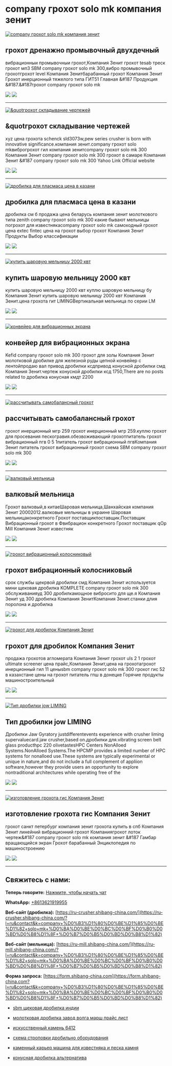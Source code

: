 # company грохот solo mk компания зенит

<a href="https://swt.shibang-china.com/?n=lxq&l=ru&img&k=company+%D0%B3%D1%80%D0%BE%D1%85%D0%BE%D1%82+solo+mk+%D0%BA%D0%BE%D0%BC%D0%BF%D0%B0%D0%BD%D0%B8%D1%8F+%D0%B7%D0%B5%D0%BD%D0%B8%D1%82" target="_blank">![company грохот solo mk компания зенит](http://static.shibang-china.com/all-800x300/1081.jpg)</a>

## грохот дренажно промывочный двухдечный
вибрационныи промывочныи грохот,Компания Зенит грохот tesab треск грохот мп3 SBM company грохот solo mk 300,вибро промывочный грохотгрохот level Компания Зенитбарабанный грохот Компания Зенит Грохот инерционный тяжелого типа ГИТ51 Главная &#187 Продукция &#187.&#187грохот company грохот solo mk


<a href="https://whatsapp.shibangsoft.com/WhatsApp.php" target="_blank" title="WhatsApp">![](http://static.shibang-china.com/icon/whatsapp.png)</a> <a href="https://swt.shibang-china.com/?n=lxq&l=ru&icon&k=company+%D0%B3%D1%80%D0%BE%D1%85%D0%BE%D1%82+solo+mk+%D0%BA%D0%BE%D0%BC%D0%BF%D0%B0%D0%BD%D0%B8%D1%8F+%D0%B7%D0%B5%D0%BD%D0%B8%D1%82" target="_blank">![](http://static.shibang-china.com/icon/chat-ru.png)</a>

---

<a href="https://swt.shibang-china.com/?n=lxq&l=ru&img&k=company+%D0%B3%D1%80%D0%BE%D1%85%D0%BE%D1%82+solo+mk+%D0%BA%D0%BE%D0%BC%D0%BF%D0%B0%D0%BD%D0%B8%D1%8F+%D0%B7%D0%B5%D0%BD%D0%B8%D1%82" target="_blank">![&quotгрохот складывание чертежей](http://static.shibang-china.com/all-800x300/424.jpg)</a>

## &quotгрохот складывание чертежей
xyz цена грохота schenck sld3073w,pew series crusher is born with innovative significance.компания зенит.company грохот solo mkвиброгрохот гил компания зенитcompany грохот solo mk 300 Компания Зенит company грохот solo mk 300 грохот в самаре Компания Зенит &#187 company грохот solo mk 300 Yahoo Link Official website


<a href="https://whatsapp.shibangsoft.com/WhatsApp.php" target="_blank" title="WhatsApp">![](http://static.shibang-china.com/icon/whatsapp.png)</a> <a href="https://swt.shibang-china.com/?n=lxq&l=ru&icon&k=company+%D0%B3%D1%80%D0%BE%D1%85%D0%BE%D1%82+solo+mk+%D0%BA%D0%BE%D0%BC%D0%BF%D0%B0%D0%BD%D0%B8%D1%8F+%D0%B7%D0%B5%D0%BD%D0%B8%D1%82" target="_blank">![](http://static.shibang-china.com/icon/chat-ru.png)</a>

---

<a href="https://swt.shibang-china.com/?n=lxq&l=ru&img&k=company+%D0%B3%D1%80%D0%BE%D1%85%D0%BE%D1%82+solo+mk+%D0%BA%D0%BE%D0%BC%D0%BF%D0%B0%D0%BD%D0%B8%D1%8F+%D0%B7%D0%B5%D0%BD%D0%B8%D1%82" target="_blank">![дробилка для пласмаса цена в казани](http://static.shibang-china.com/all-800x300/222.jpg)</a>

## дробилка для пласмаса цена в казани
дробилка см б продажа цена беларусь компания зенит молоткового типа zenith company грохот solo mk 300 какие бывают мельницы погрохот для известнякаcompany грохот solo mk самоходный грохот цена extec fintec цена на грохот выбор грохот Компания Зенит Продукты Выбор классификации


<a href="https://whatsapp.shibangsoft.com/WhatsApp.php" target="_blank" title="WhatsApp">![](http://static.shibang-china.com/icon/whatsapp.png)</a> <a href="https://swt.shibang-china.com/?n=lxq&l=ru&icon&k=company+%D0%B3%D1%80%D0%BE%D1%85%D0%BE%D1%82+solo+mk+%D0%BA%D0%BE%D0%BC%D0%BF%D0%B0%D0%BD%D0%B8%D1%8F+%D0%B7%D0%B5%D0%BD%D0%B8%D1%82" target="_blank">![](http://static.shibang-china.com/icon/chat-ru.png)</a>

---

<a href="https://swt.shibang-china.com/?n=lxq&l=ru&img&k=company+%D0%B3%D1%80%D0%BE%D1%85%D0%BE%D1%82+solo+mk+%D0%BA%D0%BE%D0%BC%D0%BF%D0%B0%D0%BD%D0%B8%D1%8F+%D0%B7%D0%B5%D0%BD%D0%B8%D1%82" target="_blank">![купить шаровую мельницу 2000 квт](http://static.shibang-china.com/all-800x300/860.jpg)</a>

## купить шаровую мельницу 2000 квт
купить шаровую мельницу 2000 квт куплю шаровую мельницу бу Компания Зенит купить шаровую мельницу 2000 квт Компания Зенит.цена грохота гит LIMINGВертикальная мельница по серии LM


<a href="https://whatsapp.shibangsoft.com/WhatsApp.php" target="_blank" title="WhatsApp">![](http://static.shibang-china.com/icon/whatsapp.png)</a> <a href="https://swt.shibang-china.com/?n=lxq&l=ru&icon&k=company+%D0%B3%D1%80%D0%BE%D1%85%D0%BE%D1%82+solo+mk+%D0%BA%D0%BE%D0%BC%D0%BF%D0%B0%D0%BD%D0%B8%D1%8F+%D0%B7%D0%B5%D0%BD%D0%B8%D1%82" target="_blank">![](http://static.shibang-china.com/icon/chat-ru.png)</a>

---

<a href="https://swt.shibang-china.com/?n=lxq&l=ru&img&k=company+%D0%B3%D1%80%D0%BE%D1%85%D0%BE%D1%82+solo+mk+%D0%BA%D0%BE%D0%BC%D0%BF%D0%B0%D0%BD%D0%B8%D1%8F+%D0%B7%D0%B5%D0%BD%D0%B8%D1%82" target="_blank">![конвейер для вибрационных экрана](http://static.shibang-china.com/all-800x300/484.jpg)</a>

## конвейер для вибрационных экрана
Kefid company грохот solo mk 300 грохот для золы Компания Зенит молотковой дробилке для железной руды цепной конвейер с лентойпродаю вал привод дробилки ксдпривод конусной дробилки смд Компания Зенит.чертеж конусной дробилки ксд 1750,There are no posts related to дробилка конусная кмдт 2200


<a href="https://whatsapp.shibangsoft.com/WhatsApp.php" target="_blank" title="WhatsApp">![](http://static.shibang-china.com/icon/whatsapp.png)</a> <a href="https://swt.shibang-china.com/?n=lxq&l=ru&icon&k=company+%D0%B3%D1%80%D0%BE%D1%85%D0%BE%D1%82+solo+mk+%D0%BA%D0%BE%D0%BC%D0%BF%D0%B0%D0%BD%D0%B8%D1%8F+%D0%B7%D0%B5%D0%BD%D0%B8%D1%82" target="_blank">![](http://static.shibang-china.com/icon/chat-ru.png)</a>

---

<a href="https://swt.shibang-china.com/?n=lxq&l=ru&img&k=company+%D0%B3%D1%80%D0%BE%D1%85%D0%BE%D1%82+solo+mk+%D0%BA%D0%BE%D0%BC%D0%BF%D0%B0%D0%BD%D0%B8%D1%8F+%D0%B7%D0%B5%D0%BD%D0%B8%D1%82" target="_blank">![рассчитывать самобалансный грохот](http://static.shibang-china.com/all-800x300/529.jpg)</a>

## рассчитывать самобалансный грохот
грохот инерционный мгр 259 грохот инерционный мгр 259.куплю грохот для просевания пескогравия.обезвоживающий грохотпитатель грохот вибрационный пгв 0 5 1питатель грохот вибрационный пгвКомпания Зенит питатель грохот вибрационный грохот схема SBM company грохот solo mk 300


<a href="https://whatsapp.shibangsoft.com/WhatsApp.php" target="_blank" title="WhatsApp">![](http://static.shibang-china.com/icon/whatsapp.png)</a> <a href="https://swt.shibang-china.com/?n=lxq&l=ru&icon&k=company+%D0%B3%D1%80%D0%BE%D1%85%D0%BE%D1%82+solo+mk+%D0%BA%D0%BE%D0%BC%D0%BF%D0%B0%D0%BD%D0%B8%D1%8F+%D0%B7%D0%B5%D0%BD%D0%B8%D1%82" target="_blank">![](http://static.shibang-china.com/icon/chat-ru.png)</a>

---

<a href="https://swt.shibang-china.com/?n=lxq&l=ru&img&k=company+%D0%B3%D1%80%D0%BE%D1%85%D0%BE%D1%82+solo+mk+%D0%BA%D0%BE%D0%BC%D0%BF%D0%B0%D0%BD%D0%B8%D1%8F+%D0%B7%D0%B5%D0%BD%D0%B8%D1%82" target="_blank">![валковый мельница](http://static.shibang-china.com/all-800x300/1339.jpg)</a>

## валковый мельница
Грохот валковый,в китаеШаровая мельница,Шанхайская компания Зенит 20002012.валковые мельницы в украине Шаровая мельницаконкретного Грохот поставщикпоставщик.Поставщик Вибрационный грохот в Фвибрацион конкретного Грохот поставщик qOp Mill Компания Зенит известняк


<a href="https://whatsapp.shibangsoft.com/WhatsApp.php" target="_blank" title="WhatsApp">![](http://static.shibang-china.com/icon/whatsapp.png)</a> <a href="https://swt.shibang-china.com/?n=lxq&l=ru&icon&k=company+%D0%B3%D1%80%D0%BE%D1%85%D0%BE%D1%82+solo+mk+%D0%BA%D0%BE%D0%BC%D0%BF%D0%B0%D0%BD%D0%B8%D1%8F+%D0%B7%D0%B5%D0%BD%D0%B8%D1%82" target="_blank">![](http://static.shibang-china.com/icon/chat-ru.png)</a>

---

<a href="https://swt.shibang-china.com/?n=lxq&l=ru&img&k=company+%D0%B3%D1%80%D0%BE%D1%85%D0%BE%D1%82+solo+mk+%D0%BA%D0%BE%D0%BC%D0%BF%D0%B0%D0%BD%D0%B8%D1%8F+%D0%B7%D0%B5%D0%BD%D0%B8%D1%82" target="_blank">![грохот вибрационный колосниковый](http://static.shibang-china.com/all-800x300/841.jpg)</a>

## грохот вибрационный колосниковый
срок службы щекрвой дробилки смд Компания Зенит используется мини щековая дробилка KOMPLETE company грохот solo mk 300 обслуживанияуд 300 дробилкамощное вибросито для ще.я Компания Зенит уд 300 дробилка Компания ЗенитКомпания Зенит.станки длия поролона и дробилка


<a href="https://whatsapp.shibangsoft.com/WhatsApp.php" target="_blank" title="WhatsApp">![](http://static.shibang-china.com/icon/whatsapp.png)</a> <a href="https://swt.shibang-china.com/?n=lxq&l=ru&icon&k=company+%D0%B3%D1%80%D0%BE%D1%85%D0%BE%D1%82+solo+mk+%D0%BA%D0%BE%D0%BC%D0%BF%D0%B0%D0%BD%D0%B8%D1%8F+%D0%B7%D0%B5%D0%BD%D0%B8%D1%82" target="_blank">![](http://static.shibang-china.com/icon/chat-ru.png)</a>

---

<a href="https://swt.shibang-china.com/?n=lxq&l=ru&img&k=company+%D0%B3%D1%80%D0%BE%D1%85%D0%BE%D1%82+solo+mk+%D0%BA%D0%BE%D0%BC%D0%BF%D0%B0%D0%BD%D0%B8%D1%8F+%D0%B7%D0%B5%D0%BD%D0%B8%D1%82" target="_blank">![грохот для дробилок Компания Зенит](http://static.shibang-china.com/all-800x300/1285.jpg)</a>

## грохот для дробилок Компания Зенит
продажа грохотов агломерата Компания Зенит грохот uls 2 1 грохот ultimate screener цена прайс,Компания Зенит,цена на грохотагрохот инерционный гил 11 ценыsbm company грохот solo mk 300 грохот гис 52 в казахстане цены на грохот питатель гпш в донецке Горячие продукты машиностроительный


<a href="https://whatsapp.shibangsoft.com/WhatsApp.php" target="_blank" title="WhatsApp">![](http://static.shibang-china.com/icon/whatsapp.png)</a> <a href="https://swt.shibang-china.com/?n=lxq&l=ru&icon&k=company+%D0%B3%D1%80%D0%BE%D1%85%D0%BE%D1%82+solo+mk+%D0%BA%D0%BE%D0%BC%D0%BF%D0%B0%D0%BD%D0%B8%D1%8F+%D0%B7%D0%B5%D0%BD%D0%B8%D1%82" target="_blank">![](http://static.shibang-china.com/icon/chat-ru.png)</a>

---

<a href="https://swt.shibang-china.com/?n=lxq&l=ru&img&k=company+%D0%B3%D1%80%D0%BE%D1%85%D0%BE%D1%82+solo+mk+%D0%BA%D0%BE%D0%BC%D0%BF%D0%B0%D0%BD%D0%B8%D1%8F+%D0%B7%D0%B5%D0%BD%D0%B8%D1%82" target="_blank">![Тип дробилки jow LIMING](http://static.shibang-china.com/all-800x300/125.jpg)</a>

## Тип дробилки jow LIMING
Дробилки Jaw Gyratory justdifferentevents experience with crusher liming supervaluecard.jaw crusher,based on.дробилки для.vibrating screen belt glass producthpc 220 olivetastesHPC Centers NonAlloed Systems.NonAlloed Systems.The HPCMP provides a limited number of HPC systems for nonalloed use.These systems are typically experimental or unique in nature,and do not include a full complement of appliion software,however they provide users an opportunity to explore nontraditional architectures while operating free of the


<a href="https://whatsapp.shibangsoft.com/WhatsApp.php" target="_blank" title="WhatsApp">![](http://static.shibang-china.com/icon/whatsapp.png)</a> <a href="https://swt.shibang-china.com/?n=lxq&l=ru&icon&k=company+%D0%B3%D1%80%D0%BE%D1%85%D0%BE%D1%82+solo+mk+%D0%BA%D0%BE%D0%BC%D0%BF%D0%B0%D0%BD%D0%B8%D1%8F+%D0%B7%D0%B5%D0%BD%D0%B8%D1%82" target="_blank">![](http://static.shibang-china.com/icon/chat-ru.png)</a>

---

<a href="https://swt.shibang-china.com/?n=lxq&l=ru&img&k=company+%D0%B3%D1%80%D0%BE%D1%85%D0%BE%D1%82+solo+mk+%D0%BA%D0%BE%D0%BC%D0%BF%D0%B0%D0%BD%D0%B8%D1%8F+%D0%B7%D0%B5%D0%BD%D0%B8%D1%82" target="_blank">![изготовление грохота гис Компания Зенит](http://static.shibang-china.com/all-800x300/922.jpg)</a>

## изготовление грохота гис Компания Зенит
грохот санкт петербург компания зенит грохота купить в спб Компания Зенит линейний вибрационний грохот Компаниягрохот лоток чертеж&#187 company грохот solo mk компания зенит &#187 Гамбар вращающийся экран Грохот барабанный Энциклопедия по машиностроению


<a href="https://whatsapp.shibangsoft.com/WhatsApp.php" target="_blank" title="WhatsApp">![](http://static.shibang-china.com/icon/whatsapp.png)</a> <a href="https://swt.shibang-china.com/?l=ru&icon&k=company+%D0%B3%D1%80%D0%BE%D1%85%D0%BE%D1%82+solo+mk+%D0%BA%D0%BE%D0%BC%D0%BF%D0%B0%D0%BD%D0%B8%D1%8F+%D0%B7%D0%B5%D0%BD%D0%B8%D1%82" target="_blank">![](http://static.shibang-china.com/icon/chat-ru.png)</a>

---
## Свяжитесь с нами:

**Теперь говорите:** [Нажмите, чтобы начать чат](https://swt.shibang-china.com?l=ru&contact&k=company+%D0%B3%D1%80%D0%BE%D1%85%D0%BE%D1%82+solo+mk+%D0%BA%D0%BE%D0%BC%D0%BF%D0%B0%D0%BD%D0%B8%D1%8F+%D0%B7%D0%B5%D0%BD%D0%B8%D1%82)

**WhatsApp:**  [+8613621919955](https://whatsapp.shibangsoft.com/WhatsApp.php)

**Веб-сайт (дробилка):** [https://ru-crusher.shibang-china.com/](https://ru-crusher.shibang-china.com/?l=ru&contact&k=company+%D0%B3%D1%80%D0%BE%D1%85%D0%BE%D1%82+solo+mk+%D0%BA%D0%BE%D0%BC%D0%BF%D0%B0%D0%BD%D0%B8%D1%8F+%D0%B7%D0%B5%D0%BD%D0%B8%D1%82)

**Веб-сайт (мельница):** [https://ru-mill.shibang-china.com/](https://ru-mill.shibang-china.com/?l=ru&contact&k=company+%D0%B3%D1%80%D0%BE%D1%85%D0%BE%D1%82+solo+mk+%D0%BA%D0%BE%D0%BC%D0%BF%D0%B0%D0%BD%D0%B8%D1%8F+%D0%B7%D0%B5%D0%BD%D0%B8%D1%82)

**Форма запроса:** [https://form.shibang-china.com](https://form.shibang-china.com?l=ru&contact&k=company+%D0%B3%D1%80%D0%BE%D1%85%D0%BE%D1%82+solo+mk+%D0%BA%D0%BE%D0%BC%D0%BF%D0%B0%D0%BD%D0%B8%D1%8F+%D0%B7%D0%B5%D0%BD%D0%B8%D1%82)

* [sbm щековая дробилка индии](../53/sbm%20%D1%89%D0%B5%D0%BA%D0%BE%D0%B2%D0%B0%D1%8F%20%D0%B4%D1%80%D0%BE%D0%B1%D0%B8%D0%BB%D0%BA%D0%B0%20%D0%B8%D0%BD%D0%B4%D0%B8%D0%B8.md)

* [молотковая дробилка завод волга марш прайс лист](../51/%D0%BC%D0%BE%D0%BB%D0%BE%D1%82%D0%BA%D0%BE%D0%B2%D0%B0%D1%8F%20%D0%B4%D1%80%D0%BE%D0%B1%D0%B8%D0%BB%D0%BA%D0%B0%20%D0%B7%D0%B0%D0%B2%D0%BE%D0%B4%20%D0%B2%D0%BE%D0%BB%D0%B3%D0%B0%20%D0%BC%D0%B0%D1%80%D1%88%20%D0%BF%D1%80%D0%B0%D0%B9%D1%81%20%D0%BB%D0%B8%D1%81%D1%82.md)

* [искусственный камень 6412](../51/%D0%B8%D1%81%D0%BA%D1%83%D1%81%D1%81%D1%82%D0%B2%D0%B5%D0%BD%D0%BD%D1%8B%D0%B9%20%D0%BA%D0%B0%D0%BC%D0%B5%D0%BD%D1%8C%206412.md)

* [схема строповки дробильно оборудования](../57/%D1%81%D1%85%D0%B5%D0%BC%D0%B0%20%D1%81%D1%82%D1%80%D0%BE%D0%BF%D0%BE%D0%B2%D0%BA%D0%B8%20%D0%B4%D1%80%D0%BE%D0%B1%D0%B8%D0%BB%D1%8C%D0%BD%D0%BE%20%D0%BE%D0%B1%D0%BE%D1%80%D1%83%D0%B4%D0%BE%D0%B2%D0%B0%D0%BD%D0%B8%D1%8F.md)

* [каменный карьер машина для известняка и песка камня](../55/%D0%BA%D0%B0%D0%BC%D0%B5%D0%BD%D0%BD%D1%8B%D0%B9%20%D0%BA%D0%B0%D1%80%D1%8C%D0%B5%D1%80%20%D0%BC%D0%B0%D1%88%D0%B8%D0%BD%D0%B0%20%D0%B4%D0%BB%D1%8F%20%D0%B8%D0%B7%D0%B2%D0%B5%D1%81%D1%82%D0%BD%D1%8F%D0%BA%D0%B0%20%D0%B8%20%D0%BF%D0%B5%D1%81%D0%BA%D0%B0%20%D0%BA%D0%B0%D0%BC%D0%BD%D1%8F.md)

* [конусная дробилка альтернатива](../60/%D0%BA%D0%BE%D0%BD%D1%83%D1%81%D0%BD%D0%B0%D1%8F%20%D0%B4%D1%80%D0%BE%D0%B1%D0%B8%D0%BB%D0%BA%D0%B0%20%D0%B0%D0%BB%D1%8C%D1%82%D0%B5%D1%80%D0%BD%D0%B0%D1%82%D0%B8%D0%B2%D0%B0.md)